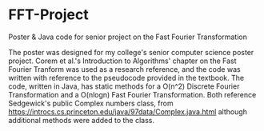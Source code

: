# FFT-Project
Poster &amp; Java code for senior project on the Fast Fourier Transformation

The poster was designed for my college's senior computer science poster project.
Corem et al.'s Introduction to Algorithms' chapter on the Fast Fourier Tranform 
was used as a research reference, and the code was written with reference to the
pseudocode provided in the textbook. The code, written in Java, has static methods
for a O(n^2) Discrete Fourier Transformation and a O(nlogn) Fast Fourier 
Transformation. Both reference Sedgewick's public Complex numbers class, from
https://introcs.cs.princeton.edu/java/97data/Complex.java.html
although additional methods were added to the class.
